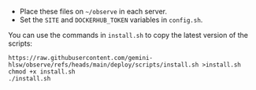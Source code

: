 - Place these files on `~/observe` in each server.
- Set the `SITE` and `DOCKERHUB_TOKEN` variables in `config.sh`.

You can use the commands in `install.sh` to copy the latest version of the scripts:
```
https://raw.githubusercontent.com/gemini-hlsw/observe/refs/heads/main/deploy/scripts/install.sh >install.sh
chmod +x install.sh
./install.sh
```